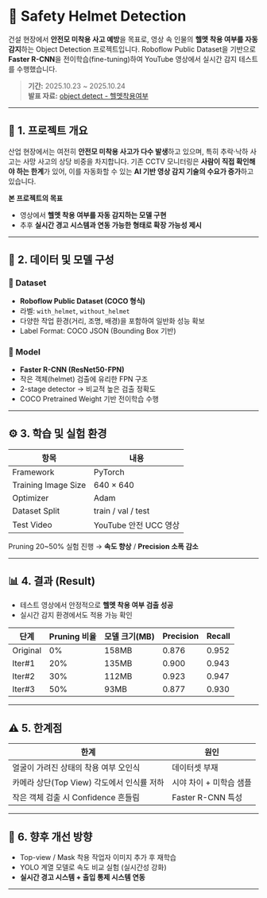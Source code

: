 # 🦺 Safety Helmet Detection

건설 현장에서 **안전모 미착용 사고 예방**을 목표로, 영상 속 인물의 **헬멧 착용 여부를 자동 감지**하는 Object Detection 프로젝트입니다. Roboflow Public Dataset을 기반으로 **Faster R-CNN**을 전이학습(fine-tuning)하여 YouTube 영상에서 실시간 감지 테스트를 수행했습니다.

> **기간:** 2025.10.23 ~ 2025.10.24  
> **발표 자료:** [object detect - 헬멧착용여부](https://github.com/pythoncide/safety-helmet-detection/blob/main/object%20detect%20-%20%ED%97%AC%EB%A9%A7%EC%B0%A9%EC%9A%A9%EC%97%AC%EB%B6%80.pdf)

---

## 🚨 1. 프로젝트 개요

산업 현장에서는 여전히 **안전모 미착용 사고가 다수 발생**하고 있으며, 특히 추락·낙하 사고는 사망 사고의 상당 비중을 차지합니다. 기존 CCTV 모니터링은 **사람이 직접 확인해야 하는 한계**가 있어, 이를 자동화할 수 있는 **AI 기반 영상 감지 기술의 수요가 증가**하고 있습니다.

**본 프로젝트의 목표**  
- 영상에서 **헬멧 착용 여부를 자동 감지하는 모델 구현**  
- 추후 **실시간 경고 시스템과 연동 가능한 형태로 확장 가능성 제시**

---

## 📌 2. 데이터 및 모델 구성

### 📌 Dataset
- **Roboflow Public Dataset (COCO 형식)**
- 라벨: `with_helmet`, `without_helmet`
- 다양한 작업 환경(거리, 조명, 배경)을 포함하여 일반화 성능 확보
- Label Format: COCO JSON (Bounding Box 기반)

### 📌 Model
- **Faster R-CNN (ResNet50-FPN)**
- 작은 객체(helmet) 검출에 유리한 FPN 구조
- 2-stage detector → 비교적 높은 검출 정확도
- COCO Pretrained Weight 기반 전이학습 수행

---

## ⚙️ 3. 학습 및 실험 환경

| 항목 | 내용 |
|---|---|
| Framework | PyTorch |
| Training Image Size | 640 × 640 |
| Optimizer | Adam |
| Dataset Split | train / val / test |
| Test Video | YouTube 안전 UCC 영상 |

Pruning 20~50% 실험 진행 → **속도 향상** / **Precision 소폭 감소**

---

## 📊 4. 결과 (Result)

- 테스트 영상에서 안정적으로 **헬멧 착용 여부 검출 성공**
- 실시간 감지 환경에서도 적용 가능 확인

| 단계 | Pruning 비율 | 모델 크기(MB) | Precision | Recall |
|---|---|---|---|---|
| Original | 0% | 158MB | 0.876 | 0.952 |
| Iter#1 | 20% | 135MB | 0.900 | 0.943 |
| Iter#2 | 30% | 112MB | 0.923 | 0.947 |
| Iter#3 | 50% | 93MB | 0.877 | 0.930 |

---

## ⚠️ 5. 한계점

| 한계 | 원인 |
|---|---|
| 얼굴이 가려진 상태의 착용 여부 오인식 | 데이터셋 부재 |
| 카메라 상단(Top View) 각도에서 인식률 저하 | 시야 차이 + 미학습 샘플 |
| 작은 객체 검출 시 Confidence 흔들림 | Faster R-CNN 특성 |

---

## 🚀 6. 향후 개선 방향

- Top-view / Mask 착용 작업자 이미지 추가 후 재학습
- YOLO 계열 모델로 속도 비교 실험 (실시간성 강화)
- **실시간 경고 시스템 + 출입 통제 시스템 연동**

---


